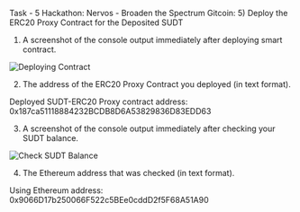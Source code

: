 Task - 5 Hackathon: Nervos - Broaden the Spectrum Gitcoin: 5) Deploy the ERC20 Proxy Contract for the Deposited SUDT

   1. A screenshot of the console output immediately after deploying smart contract.

![Deploying Contract](https://user-images.githubusercontent.com/82784007/129447863-49f8624e-8e3e-47b5-8734-d8c598cf9375.png)

   2. The address of the ERC20 Proxy Contract you deployed (in text format).

Deployed SUDT-ERC20 Proxy contract address: 0x187ca51118884232BCDB8D6A53829836D83EDD63

   3. A screenshot of the console output immediately after checking your SUDT balance.

![Check SUDT Balance](https://user-images.githubusercontent.com/82784007/129447873-b58ce0cf-c542-4e37-b720-27dd681c602b.png)

   4. The Ethereum address that was checked (in text format).

Using Ethereum address: 0x9066D17b250066F522c5BEe0cddD2f5F68A51A90
